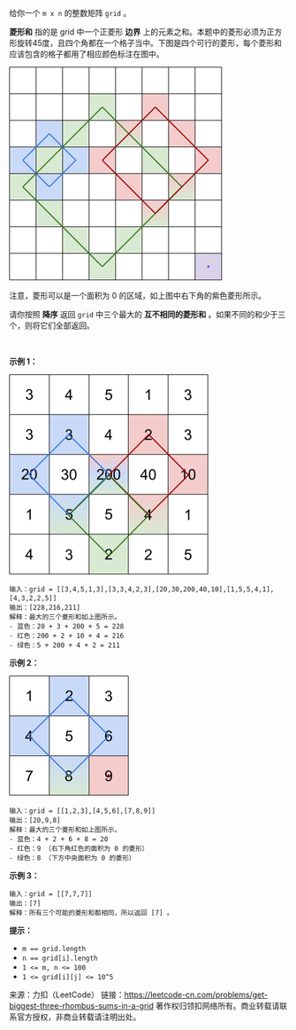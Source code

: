 给你一个 ```m x n``` 的整数矩阵 ```grid``` 。

**菱形和** 指的是 grid 中一个正菱形 **边界** 上的元素之和。本题中的菱形必须为正方形旋转45度，且四个角都在一个格子当中。下图是四个可行的菱形，每个菱形和应该包含的格子都用了相应颜色标注在图中。

![img1](1878_1.png)
 

注意，菱形可以是一个面积为 0 的区域，如上图中右下角的紫色菱形所示。

请你按照 **降序** 返回 ```grid``` 中三个最大的 **互不相同的菱形和** 。如果不同的和少于三个，则将它们全部返回。

 

**示例 1：**

![img2](1878_2.png)
```
输入：grid = [[3,4,5,1,3],[3,3,4,2,3],[20,30,200,40,10],[1,5,5,4,1],[4,3,2,2,5]]
输出：[228,216,211]
解释：最大的三个菱形和如上图所示。
- 蓝色：20 + 3 + 200 + 5 = 228
- 红色：200 + 2 + 10 + 4 = 216
- 绿色：5 + 200 + 4 + 2 = 211
```
**示例 2：**

![img3](1878_3.png)
```
输入：grid = [[1,2,3],[4,5,6],[7,8,9]]
输出：[20,9,8]
解释：最大的三个菱形和如上图所示。
- 蓝色：4 + 2 + 6 + 8 = 20
- 红色：9 （右下角红色的面积为 0 的菱形）
- 绿色：8 （下方中央面积为 0 的菱形）
```
**示例 3：**
```
输入：grid = [[7,7,7]]
输出：[7]
解释：所有三个可能的菱形和都相同，所以返回 [7] 。
```

**提示：**

* ```m == grid.length```
* ```n == grid[i].length```
* ```1 <= m, n <= 100```
* ```1 <= grid[i][j] <= 10^5```

来源：力扣（LeetCode）
链接：https://leetcode-cn.com/problems/get-biggest-three-rhombus-sums-in-a-grid
著作权归领扣网络所有。商业转载请联系官方授权，非商业转载请注明出处。